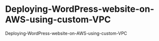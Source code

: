 # Deploying-WordPress-website-on-AWS-using-custom-VPC
Deploying-WordPress-website-on-AWS-using-custom-VPC
